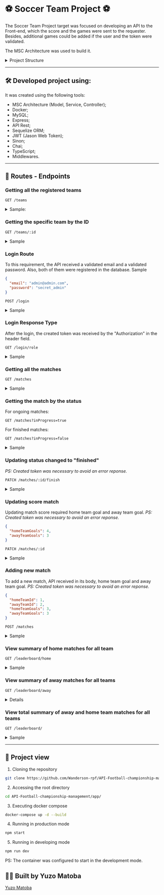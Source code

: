 # ⚽ Soccer Team Project  ⚽

The Soccer Team Project target was focused on developing an API to the Front-end, which the score and the games were sent to the requester. Besides, additional games could be added if the user and the token were validated.

The MSC Architecture was used to build it.

<details><summary>Project Structure</summary></br>

This project was structured in 4 parts:

:one: Database:
Database was responsible for obtaining the data to the Back-end.

:two: Back-end:
From the port 3001, the Back-end requested the required data;
The app was initialized from the following path: app/backend/src/server.ts;
It was ensured that the express was executed and the app listened through the port the enviroment variables;

:three: Front-end:
The Front-end was built by the teachers.

:four: Docker:
The docker compose command had the responsability to gather all the containers (Back-end, Front-end and Database) and take them up through the "npm run compose:up" command;

</details>

---
## 🛠️ Developed project using:

It was created using the following tools:
- MSC Architecture (Model, Service, Controller);
- Docker;
- MySQL;
- Express;
- API Rest;
- Sequelize ORM;
- JWT (Jason Web Token);
- Sinon;
- Chai;
- TypeScript;
- Middlewares.

---
## 💙 Routes - Endpoints

### Getting all the registered teams
``` http
GET /teams
```
<details><summary>Sample:</summary></br>

Successful case (status: 200):
```json
[
  {
    "id": 1,
    "teamName": "Botafogo"
  },
  {
    "id": 2,
    "teamName": "Corinthians"
  },
  ...
  {
    "id": 6,
    "teamName": "Ferroviária"
  },
  {
    "id": 16,
    "teamName": "São Paulo"
  }
]
```
</details>

### Getting the specific team by the ID
``` http
GET /teams/:id
```
<details><summary>Sample</summary></br>

Successful case (status: 200):
```json
  {
	"id": 6,
	"teamName": "Ferroviária"
  }
```
</details>

### Login Route

To this requirement, the API received a validated email and a validated password. Also, both of them were registered in the database.
Sample
```json
{
  "email": "admin@admin.com",
  "password": "secret_admin"
}
```
``` http
POST /login
```
<details><summary>Sample</summary></br>

Successful case (status: 200):
```json
{
  "token": *created token here 
}
```
Error case (status: 400):
```json
{
  "message": "All fields must be filled"
}
```
Error case (status: 401):
```json
{
  "message": "Invalid email or password"
}
```

</details>

### Login Response Type

After the login, the created token was received by the "Authorization" in the header field.

``` http
GET /login/role
```
<details><summary>Sample</summary></br>

Successful case (status: 200):
```json
{
  "role": "admin"
}
```
Error case (satus: 401):
```json
{
 "message": "Token not found"
}

or

{
  "message": "Token must be a valid token"
}
```

</details>

### Getting all the matches
``` http
GET /matches
```
<details><summary>Sample</summary></br>

Successful case (status: 200):
```json
[
  {
    "id": 4,
    "homeTeamId": 13,
    "homeTeamGoals": 3,
    "awayTeamId": 4,
    "awayTeamGoals": 1,
    "inProgress": false,
    "homeTeam": {
      "teamName": "São Paulo"
    },
    "awayTeam": {
      "teamName": "Ferroviária"
    }
  },
  ...
  {
    "id": 54,
    "homeTeamId": 7,
    "homeTeamGoals": 1,
    "awayTeamId": 9,
    "awayTeamGoals": 2,
    "inProgress": true,
    "homeTeam": {
      "teamName": "Palmeiras"
    },
    "awayTeam": {
      "teamName": "São Paulo"
    }
  },
  {
    "id": 48,
    "homeTeamId": 11,
    "homeTeamGoals": 1,
    "awayTeamId": 2,
    "awayTeamGoals": 1,
    "inProgress": true,
    "homeTeam": {
      "teamName": "Grêmio"
    },
    "awayTeam": {
      "teamName": "Corinthians"
    }
  }
]
```

</details>

### Getting the match by the status

For ongoing matches:
``` http
GET /matches?inProgress=true
```

For finished matches:
``` http
GET /matches?inProgress=false
```
<details><summary>Sample</summary></br>

Successful case (status: 200):
```json
[
  {
    "id": 14,
    "homeTeamId": 15,
    "homeTeamGoals": 2,
    "awayTeamId": 7,
    "awayTeamGoals": 0,
    "inProgress": true,
    "homeTeam": {
      "teamName": "Atlético Mineiro"
    },
    "awayTeam": {
      "teamName": "Grêmio"
    }
  },
  ...
  {
    "id": 39,
    "homeTeamId": 13,
    "homeTeamGoals": 1,
    "awayTeamId": 3,
    "awayTeamGoals": 1,
    "inProgress": true,
    "homeTeam": {
      "teamName": "São Paulo"
    },
    "awayTeam": {
      "teamName": "Real Brasília"
    }
  }
]
```
Error case (status: 500):
```json
{
  "message": "Invalid parameter"
}
```

</details>

### Updating status changed to "finished"
*PS: Created token was necessary to avoid an error reponse.*

``` http
PATCH /matches/:id/finish
```
<details><summary>Sample</summary></br>

Successful case (status: 200):
```json
{
  "message": "Finished"
}
```
Error case (status: 404):
```json
{
  "message": "Match not found"
}
```
</details>

### Updating score match
Updating match score required home team goal and away team goal.
*PS: Created token was necessary to avoid an error reponse.*

```json
{
  "homeTeamGoals": 4,
  "awayTeamGoals": 3
}
```

``` http
PATCH /matches/:id
```

<details><summary>Sample</summary></br>

Successful case (status: 200):
```json
{
  "message": "Score updated"
}
```
Error case (statu: 404):
```json
{
  "message": "Match not found"
}
```

</details>

### Adding new match
To add a new match, API received in its body, home team goal and away team goal.
*PS: Created token was necessary to avoid an error reponse.*

```json
{
  "homeTeamId": 1, 
  "awayTeamId": 2, 
  "homeTeamGoals": 3,
  "awayTeamGoals": 3
}
```

``` http
POST /matches
```

<details><summary>Sample</summary></br>

Successful case (status: 201):
```json
{
  "id": 49,
  "homeTeamId": 1,
  "awayTeamId": 2,
  "homeTeamGoals": 2,
  "awayTeamGoals": 2,
  "inProgress": true
}
```

</details>

### View summary of home matches for all team

``` http
GET /leaderboard/home
```

<details><summary>Sample</summary></br>

Successful case (status: 200):

```json
[
  {
    "name": "São Paulo",
    "totalPoints": 9,
    "totalGames": 3,
    "totalVictories": 3,
    "totalDraws": 0,
    "totalLosses": 0,
    "goalsFavor": 9,
    "goalsOwn": 3,
    "goalsBalance": 6,
    "efficiency": "100.00"
  },
  {
    "name": "Grêmio",
    "totalPoints": 7,
    "totalGames": 3,
    "totalVictories": 2,
    "totalDraws": 1,
    "totalLosses": 0,
    "goalsFavor": 10,
    "goalsOwn": 5,
    "goalsBalance": 5,
    "efficiency": "77.78"
  },
  ...
  {
    "name": "Corinthians",
    "totalPoints": 0,
    "totalGames": 3,
    "totalVictories": 0,
    "totalDraws": 0,
    "totalLosses": 3,
    "goalsFavor": 0,
    "goalsOwn": 4,
    "goalsBalance": -4,
    "efficiency": "0.00"
  }
]
```

</details>

### View summary of away matches for all teams

``` http
GET /leaderboard/away
```
<details>Sample</summary></br>

Successful case (status: 200):

```json
[
  {
    "name": "Palmeiras",
    "totalPoints": 6,
    "totalGames": 2,
    "totalVictories": 2,
    "totalDraws": 0,
    "totalLosses": 0,
    "goalsFavor": 7,
    "goalsOwn": 0,
    "goalsBalance": 7,
    "efficiency": "100.00"
  },
  {
    "name": "Corinthians",
    "totalPoints": 6,
    "totalGames": 3,
    "totalVictories": 2,
    "totalDraws": 0,
    "totalLosses": 1,
    "goalsFavor": 6,
    "goalsOwn": 2,
    "goalsBalance": 4,
    "efficiency": "66.67"
  },
  ...
  {
    "name": "Napoli-SC",
    "totalPoints": 0,
    "totalGames": 4,
    "totalVictories": 0,
    "totalDraws": 0,
    "totalLosses": 4,
    "goalsFavor": 1,
    "goalsOwn": 13,
    "goalsBalance": -12,
    "efficiency": "0.00"
  }
]
```

</details>


### View total summary of away and home team matches for all teams

``` http
GET /leaderboard/
```

<details><summary>Sample</summary></br>

Successful case (status: 200):
```json
[
  {
    "name": "Palmeiras",
    "totalPoints": 13,
    "totalGames": 5,
    "totalVictories": 4,
    "totalDraws": 1,
    "totalLosses": 0,
    "goalsFavor": 17,
    "goalsOwn": 5,
    "goalsBalance": 12,
    "efficiency": "86.67"
  },
  {
    "name": "Corinthians",
    "totalPoints": 12,
    "totalGames": 5,
    "totalVictories": 4,
    "totalDraws": 0,
    "totalLosses": 1,
    "goalsFavor": 12,
    "goalsOwn": 3,
    "goalsBalance": 9,
    "efficiency": "80.00"
  },
  ...
  {
    "name": "Napoli-SC",
    "totalPoints": 2,
    "totalGames": 6,
    "totalVictories": 0,
    "totalDraws": 2,
    "totalLosses": 4,
    "goalsFavor": 3,
    "goalsOwn": 15,
    "goalsBalance": -12,
    "efficiency": "11.11"
  }
]
```

</details>

---

## 🚀 Project view

1. Cloning the repository
 
```bash
git clone https://github.com/Wanderson-rpf/API-Football-championship-management.git
```

2. Accessing the root directory

```bash
cd API-Football-championship-management/app/
```

3. Executing docker compose

```bash
docker-compose up -d --build
```

4. Running in production mode

```bash
npm start
```

5. Running in developing mode

```bash
npm run dev
```

PS: The container was configured to start in the development mode.

## :man_technologist: Built by Yuzo Matoba
[Yuzo Matoba](https://www.linkedin.com/in/fabio-yuzo/)


